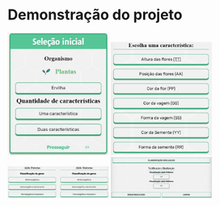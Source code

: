 <h1> Demonstração do projeto </h1>

<p float="left">

 <img src="assets/imgs/tutorial/1.png" width="200" />
 <img src="assets/imgs/tutorial/2.png" width="200" />
 <img src="assets/imgs/tutorial/3.png" width="200" />
  <img src="assets/imgs/tutorial/4.png" width="200" />
</p>